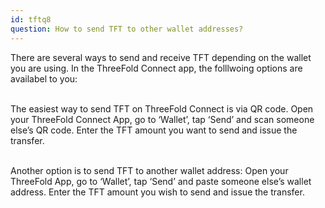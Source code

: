 ```yaml
---
id: tftq8
question: How to send TFT to other wallet addresses?
---
```


There are several ways to send and receive TFT depending on the wallet you are using. In the ThreeFold Connect app, the folllwoing options are availabel to you:
<br/>
<br/>

The easiest way to send TFT on ThreeFold Connect is via QR code. Open your ThreeFold Connect App, go to ‘Wallet’, tap ‘Send’ and scan someone else’s QR code. Enter the TFT amount you want to send and issue the transfer. 
<br/>
<br/>

Another option is to send TFT to another wallet address: Open your ThreeFold App, go to ‘Wallet’, tap ‘Send’ and paste someone else’s wallet address. Enter the TFT amount you wish to send and issue the transfer.
